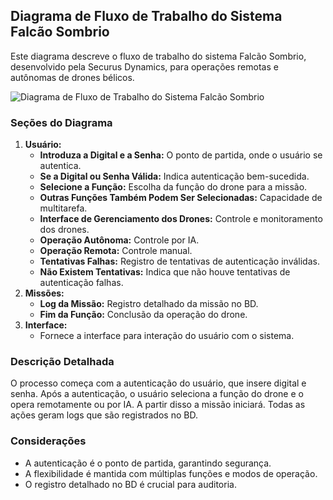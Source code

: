 ## Diagrama de Fluxo de Trabalho do Sistema Falcão Sombrio

Este diagrama descreve o fluxo de trabalho do sistema Falcão Sombrio, desenvolvido pela Securus Dynamics, para operações remotas e autônomas de drones bélicos.


![Diagrama de Fluxo de Trabalho do Sistema Falcão Sombrio](https://viewer.diagrams.net/?tags=%7B%7D&lightbox=1&highlight=0000ff&edit=_blank&layers=1&nav=1&title=diagrama.drawio&dark=auto#Uhttps%3A%2F%2Fdrive.google.com%2Fuc%3Fid%3D1PitfIqzmgf4f9A1S-WMTCt8LcpUPYiBn%26export%3Ddownload)


### Seções do Diagrama

1.  **Usuário:**
    * **Introduza a Digital e a Senha:** O ponto de partida, onde o usuário se autentica.
    * **Se a Digital ou Senha Válida:** Indica autenticação bem-sucedida.
    * **Selecione a Função:** Escolha da função do drone para a missão.
    * **Outras Funções Também Podem Ser Selecionadas:** Capacidade de multitarefa.
    * **Interface de Gerenciamento dos Drones:** Controle e monitoramento dos drones.
    * **Operação Autônoma:** Controle por IA.
    * **Operação Remota:** Controle manual.
    * **Tentativas Falhas:** Registro de tentativas de autenticação inválidas.
    * **Não Existem Tentativas:** Indica que não houve tentativas de autenticação falhas.
2.  **Missões:**
    * **Log da Missão:** Registro detalhado da missão no BD.
    * **Fim da Função:** Conclusão da operação do drone.
3.  **Interface:**
    * Fornece a interface para interação do usuário com o sistema.

### Descrição Detalhada

O processo começa com a autenticação do usuário, que insere digital e senha. Após a autenticação, o usuário seleciona a função do drone e o opera remotamente ou por IA. A partir disso a missão iniciará. Todas as ações geram logs que são registrados no BD.

### Considerações

* A autenticação é o ponto de partida, garantindo segurança.
* A flexibilidade é mantida com múltiplas funções e modos de operação.
* O registro detalhado no BD é crucial para auditoria.

